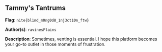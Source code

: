 ## Tammy's Tantrums

**Flag**: `nite{bl1nd_m0ng0d8_1nj3ct10n_ftw}`

**Author(s)**: `ravinesPlains`

**Description**: Sometimes, venting is essential. I hope this platform becomes your go-to outlet in those moments of frustration.
